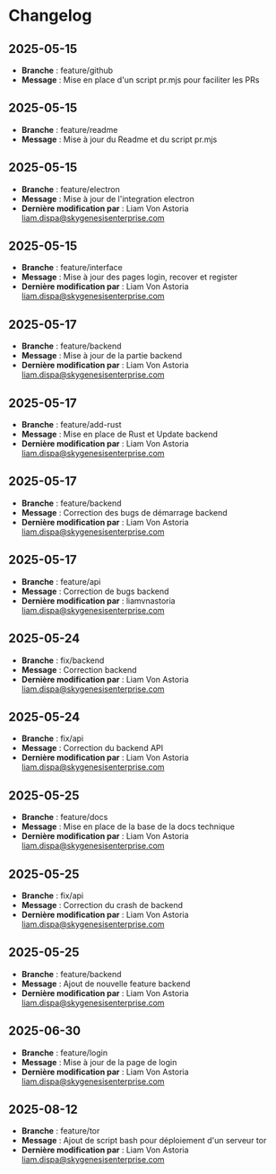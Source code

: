 # Changelog

## 2025-05-15

- **Branche** : feature/github
- **Message** : Mise en place d'un script pr.mjs pour faciliter les PRs 

## 2025-05-15

- **Branche** : feature/readme
- **Message** : Mise à jour du Readme et du script pr.mjs 

## 2025-05-15

- **Branche** : feature/electron
- **Message** : Mise à jour de l'integration electron 
- **Dernière modification par** : Liam Von Astoria <liam.dispa@skygenesisenterprise.com>

## 2025-05-15

- **Branche** : feature/interface
- **Message** : Mise à jour des pages login, recover et register 
- **Dernière modification par** : Liam Von Astoria <liam.dispa@skygenesisenterprise.com>

## 2025-05-17

- **Branche** : feature/backend
- **Message** : Mise à jour de la partie backend
- **Dernière modification par** : Liam Von Astoria <liam.dispa@skygenesisenterprise.com>

## 2025-05-17

- **Branche** : feature/add-rust 
- **Message** : Mise en place de Rust et Update backend 
- **Dernière modification par** : Liam Von Astoria <liam.dispa@skygenesisenterprise.com>

## 2025-05-17

- **Branche** : feature/backend
- **Message** : Correction des bugs de démarrage backend
- **Dernière modification par** : Liam Von Astoria <liam.dispa@skygenesisenterprise.com>

## 2025-05-17

- **Branche** : feature/api
- **Message** : Correction de bugs backend 
- **Dernière modification par** : liamvnastoria <liam.dispa@skygenesisenterprise.com>

## 2025-05-24

- **Branche** : fix/backend
- **Message** : Correction backend 
- **Dernière modification par** : Liam Von Astoria <liam.dispa@skygenesisenterprise.com>

## 2025-05-24

- **Branche** : fix/api
- **Message** : Correction du backend API
- **Dernière modification par** : Liam Von Astoria <liam.dispa@skygenesisenterprise.com>

## 2025-05-25

- **Branche** : feature/docs
- **Message** : Mise en place de la base de la docs technique 
- **Dernière modification par** : Liam Von Astoria <liam.dispa@skygenesisenterprise.com>

## 2025-05-25

- **Branche** : fix/api
- **Message** : Correction du crash de backend 
- **Dernière modification par** : Liam Von Astoria <liam.dispa@skygenesisenterprise.com>

## 2025-05-25

- **Branche** : feature/backend
- **Message** : Ajout de nouvelle feature backend 
- **Dernière modification par** : Liam Von Astoria <liam.dispa@skygenesisenterprise.com>

## 2025-06-30

- **Branche** : feature/login
- **Message** : Mise à jour de la page de login
- **Dernière modification par** : Liam Von Astoria <liam.dispa@skygenesisenterprise.com>

## 2025-08-12

- **Branche** : feature/tor
- **Message** : Ajout de script bash pour déploiement d'un serveur tor
- **Dernière modification par** : Liam Von Astoria <liam.dispa@skygenesisenterprise.com>

